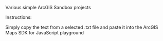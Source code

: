 Various simple ArcGIS Sandbox projects

Instructions:

Simply copy the text from a selected .txt file and paste it into the ArcGIS Maps SDK for JavaScript playground
